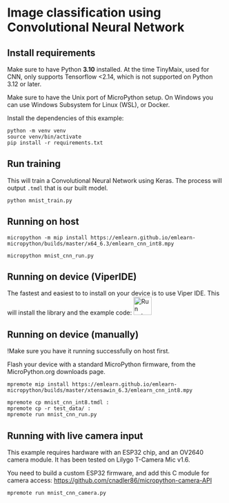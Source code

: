 
# Image classification using Convolutional Neural Network


## Install requirements

Make sure to have Python **3.10** installed.
At the time TinyMaix, used for CNN, only supports Tensorflow <2.14,
which is not supported on Python 3.12 or later.

Make sure to have the Unix port of MicroPython setup.
On Windows you can use Windows Subsystem for Linux (WSL), or Docker.

Install the dependencies of this example:
```console
python -m venv venv
source venv/bin/activate
pip install -r requirements.txt
```

## Run training

This will train a Convolutional Neural Network using Keras.
The process will output `.tmdl` that is our built model.

```console
python mnist_train.py
```

## Running on host

```console
micropython -m mip install https://emlearn.github.io/emlearn-micropython/builds/master/x64_6.3/emlearn_cnn_int8.mpy

micropython mnist_cnn_run.py
```

## Running on device (ViperIDE)

The fastest and easiest to to install on your device is to use Viper IDE.
This will install the library and the example code:
[<img src="https://raw.githubusercontent.com/vshymanskyy/ViperIDE/refs/heads/main/assets/btn_run.png" alt="Run using ViperIDE" height="42"/>](https://viper-ide.org/?install=github:emlearn/emlearn-micropython/examples/mnist_cnn)


## Running on device (manually)

!Make sure you have it running successfully on host first.

Flash your device with a standard MicroPython firmware,
from the MicroPython.org downloads page.

```console
mpremote mip install https://emlearn.github.io/emlearn-micropython/builds/master/xtensawin_6.3/emlearn_cnn_int8.mpy
```

```console
mpremote cp mnist_cnn_int8.tmdl :
mpremote cp -r test_data/ :
mpremote run mnist_cnn_run.py
```

## Running with live camera input

This example requires hardware with an ESP32 chip, and an OV2640 camera module.
It has been tested on Lilygo T-Camera Mic v1.6. 

You need to build a custom ESP32 firmware,
and add this C module for camera access:
https://github.com/cnadler86/micropython-camera-API

```
mpremote run mnist_cnn_camera.py
```

